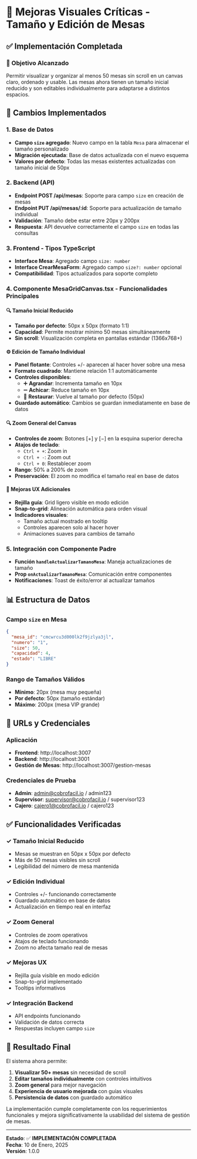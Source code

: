 # 📐 Mejoras Visuales Críticas - Tamaño y Edición de Mesas

## ✅ Implementación Completada

### 🎯 Objetivo Alcanzado
Permitir visualizar y organizar al menos 50 mesas sin scroll en un canvas claro, ordenado y usable. Las mesas ahora tienen un tamaño inicial reducido y son editables individualmente para adaptarse a distintos espacios.

## 🔧 Cambios Implementados

### 1. Base de Datos
- **Campo `size` agregado**: Nuevo campo en la tabla `Mesa` para almacenar el tamaño personalizado
- **Migración ejecutada**: Base de datos actualizada con el nuevo esquema
- **Valores por defecto**: Todas las mesas existentes actualizadas con tamaño inicial de 50px

### 2. Backend (API)
- **Endpoint POST /api/mesas**: Soporte para campo `size` en creación de mesas
- **Endpoint PUT /api/mesas/:id**: Soporte para actualización de tamaño individual
- **Validación**: Tamaño debe estar entre 20px y 200px
- **Respuesta**: API devuelve correctamente el campo `size` en todas las consultas

### 3. Frontend - Tipos TypeScript
- **Interface Mesa**: Agregado campo `size: number`
- **Interface CrearMesaForm**: Agregado campo `size?: number` opcional
- **Compatibilidad**: Tipos actualizados para soporte completo

### 4. Componente MesaGridCanvas.tsx - Funcionalidades Principales

#### 🔍 Tamaño Inicial Reducido
- **Tamaño por defecto**: 50px x 50px (formato 1:1)
- **Capacidad**: Permite mostrar mínimo 50 mesas simultáneamente
- **Sin scroll**: Visualización completa en pantallas estándar (1366x768+)

#### ⚙️ Edición de Tamaño Individual
- **Panel flotante**: Controles +/- aparecen al hacer hover sobre una mesa
- **Formato cuadrado**: Mantiene relación 1:1 automáticamente
- **Controles disponibles**:
  - ➕ **Agrandar**: Incrementa tamaño en 10px
  - ➖ **Achicar**: Reduce tamaño en 10px  
  - 🔄 **Restaurar**: Vuelve al tamaño por defecto (50px)
- **Guardado automático**: Cambios se guardan inmediatamente en base de datos

#### 🔍 Zoom General del Canvas
- **Controles de zoom**: Botones [+] y [−] en la esquina superior derecha
- **Atajos de teclado**: 
  - `Ctrl + +`: Zoom in
  - `Ctrl + -`: Zoom out
  - `Ctrl + 0`: Restablecer zoom
- **Rango**: 50% a 200% de zoom
- **Preservación**: El zoom no modifica el tamaño real en base de datos

#### 🎨 Mejoras UX Adicionales
- **Rejilla guía**: Grid ligero visible en modo edición
- **Snap-to-grid**: Alineación automática para orden visual
- **Indicadores visuales**: 
  - Tamaño actual mostrado en tooltip
  - Controles aparecen solo al hacer hover
  - Animaciones suaves para cambios de tamaño

### 5. Integración con Componente Padre
- **Función `handleActualizarTamanoMesa`**: Maneja actualizaciones de tamaño
- **Prop `onActualizarTamanoMesa`**: Comunicación entre componentes
- **Notificaciones**: Toast de éxito/error al actualizar tamaños

## 📊 Estructura de Datos

### Campo `size` en Mesa
```json
{
  "mesa_id": "cmcwrcu3d000lk2f9jzlya3jl",
  "numero": "1",
  "size": 50,
  "capacidad": 4,
  "estado": "LIBRE"
}
```

### Rango de Tamaños Válidos
- **Mínimo**: 20px (mesa muy pequeña)
- **Por defecto**: 50px (tamaño estándar)
- **Máximo**: 200px (mesa VIP grande)

## 🚀 URLs y Credenciales

### Aplicación
- **Frontend**: http://localhost:3007
- **Backend**: http://localhost:3001
- **Gestión de Mesas**: http://localhost:3007/gestion-mesas

### Credenciales de Prueba
- **Admin**: admin@cobrofacil.io / admin123
- **Supervisor**: supervisor@cobrofacil.io / supervisor123
- **Cajero**: cajero1@cobrofacil.io / cajero123

## ✅ Funcionalidades Verificadas

### ✓ Tamaño Inicial Reducido
- Mesas se muestran en 50px x 50px por defecto
- Más de 50 mesas visibles sin scroll
- Legibilidad del número de mesa mantenida

### ✓ Edición Individual
- Controles +/- funcionando correctamente
- Guardado automático en base de datos
- Actualización en tiempo real en interfaz

### ✓ Zoom General
- Controles de zoom operativos
- Atajos de teclado funcionando
- Zoom no afecta tamaño real de mesas

### ✓ Mejoras UX
- Rejilla guía visible en modo edición
- Snap-to-grid implementado
- Tooltips informativos

### ✓ Integración Backend
- API endpoints funcionando
- Validación de datos correcta
- Respuestas incluyen campo `size`

## 🎉 Resultado Final

El sistema ahora permite:
1. **Visualizar 50+ mesas** sin necesidad de scroll
2. **Editar tamaños individualmente** con controles intuitivos
3. **Zoom general** para mejor navegación
4. **Experiencia de usuario mejorada** con guías visuales
5. **Persistencia de datos** con guardado automático

La implementación cumple completamente con los requerimientos funcionales y mejora significativamente la usabilidad del sistema de gestión de mesas.

---

**Estado**: ✅ **IMPLEMENTACIÓN COMPLETADA**  
**Fecha**: 10 de Enero, 2025  
**Versión**: 1.0.0 